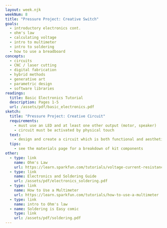 ```yaml
---
layout: week.njk
weekNum: 8
title: "Pressure Project: Creative Switch"
goals:
  - introductory electronics cont.
  - ohm's law
  - calculating voltage
  - intro to multimeter
  - intro to soldering
  - how to use a breadboard
concepts:
  - circuits
  - CNC / laser cutting
  - digital fabrication
  - hybrid methods
  - generative art
  - parametric design
  - software libraries
readings:
  title: Basic Electronics Tutorial
  description: Pages 1-5
  url: /assets/pdf/basic_electronics.pdf
sketch:
  title: "Pressure Project: Creative Circuit"
  requirements:
    - must use an LED and at least one other output (motor, speaker)
    - circuit must be activated by physical touch
  text:
    - design and create a circuit which is both functional and aesthetically interesting.
  tips:
    - see the materials page for a breakdown of kit components
other:
  - type: link
    name: Ohm's Law
    url: https://learn.sparkfun.com/tutorials/voltage-current-resistance-and-ohms-law
  - type: link
    name: Electronics and Soldering Guide
    url: /assets/pdf/electronics_soldering.pdf
  - type: link
    name: How to Use a Multimeter
    url: https://learn.sparkfun.com/tutorials/how-to-use-a-multimeter
  - type: link
    name: intro to Ohm's law
  - name: Soldering is Easy comic
    type: link
    url: /assets/pdf/soldering.pdf
---
```


